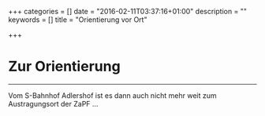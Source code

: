 +++
categories = []
date = "2016-02-11T03:37:16+01:00"
description = ""
keywords = []
title = "Orientierung vor Ort"

+++
# Zur Orientierung
---
Vom S-Bahnhof Adlershof ist es dann auch nicht mehr weit zum Austragungsort der ZaPF ...


